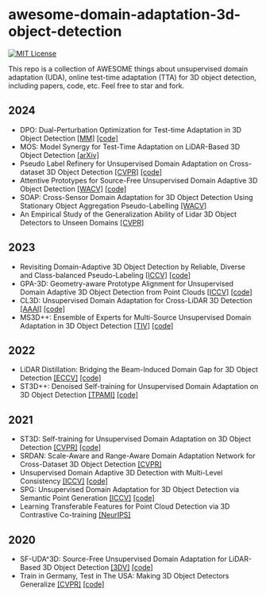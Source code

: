 # awesome-domain-adaptation-3d-object-detection
[![MIT License](https://img.shields.io/badge/license-MIT-green.svg)](https://opensource.org/licenses/MIT) 

This repo is a collection of AWESOME things about unsupervised domain adaptation (UDA), online test-time adaptation (TTA) for 3D object detection, including papers, code, etc. Feel free to star and fork.

## 2024
+ DPO: Dual-Perturbation Optimization for Test-time Adaptation in 3D Object Detection [[MM]](https://openreview.net/forum?id=eoaw2A8X4J) [[code]](https://github.com/Jo-wang/DPO)
+ MOS: Model Synergy for Test-Time Adaptation on LiDAR-Based 3D Object Detection [[arXiv]](https://arxiv.org/abs/2406.14878)
+ Pseudo Label Refinery for Unsupervised Domain Adaptation on Cross-dataset 3D Object Detection [[CVPR]](https://arxiv.org/abs/2404.19384) [[code]](https://github.com/Zhanwei-Z/PERE)
+ Attentive Prototypes for Source-Free Unsupervised Domain Adaptive 3D Object Detection [[WACV]](https://openaccess.thecvf.com/content/WACV2024/html/Hegde_Attentive_Prototypes_for_Source-Free_Unsupervised_Domain_Adaptive_3D_Object_Detection_WACV_2024_paper.html) [[code]](https://github.com/deeptibhegde/AttentivePrototypeSFUDA)
+ SOAP: Cross-Sensor Domain Adaptation for 3D Object Detection Using Stationary Object Aggregation Pseudo-Labelling [[WACV]](https://openaccess.thecvf.com/content/WACV2024/html/Huang_SOAP_Cross-Sensor_Domain_Adaptation_for_3D_Object_Detection_Using_Stationary_WACV_2024_paper.html)
+ An Empirical Study of the Generalization Ability of Lidar 3D Object Detectors to Unseen Domains [[CVPR]](https://openaccess.thecvf.com/content/CVPR2024/html/Eskandar_An_Empirical_Study_of_the_Generalization_Ability_of_Lidar_3D_CVPR_2024_paper.html)

## 2023
+ Revisiting Domain-Adaptive 3D Object Detection by Reliable, Diverse and Class-balanced Pseudo-Labeling [[ICCV]](https://openaccess.thecvf.com/content/ICCV2023/html/Chen_Revisiting_Domain-Adaptive_3D_Object_Detection_by_Reliable_Diverse_and_Class-balanced_ICCV_2023_paper.html) [[code]](https://github.com/zhuoxiao-chen/ReDB-DA-3Ddet)
+ GPA-3D: Geometry-aware Prototype Alignment for Unsupervised Domain Adaptive 3D Object Detection from Point Clouds [[ICCV]](https://openaccess.thecvf.com/content/ICCV2023/html/Chen_Revisiting_Domain-Adaptive_3D_Object_Detection_by_Reliable_Diverse_and_Class-balanced_ICCV_2023_paper.html) [[code]](https://github.com/Liz66666/GPA3D)
+ CL3D: Unsupervised Domain Adaptation for Cross-LiDAR 3D Detection [[AAAI]](https://ojs.aaai.org/index.php/AAAI/article/view/25297) [[code]](https://github.com/4DVLab/CL3D)
+ MS3D++: Ensemble of Experts for Multi-Source Unsupervised Domain Adaptation in 3D Object Detection [[TIV]]([https://arxiv.org/abs/2308.05988](https://ieeexplore.ieee.org/abstract/document/10633799)) [[code]](https://github.com/darrenjkt/MS3D)


##  2022
+ LiDAR Distillation: Bridging the Beam-Induced Domain Gap for 3D Object Detection [[ECCV]](https://link.springer.com/chapter/10.1007/978-3-031-19842-7_11) [[code]](https://github.com/weiyithu/LiDAR-Distillation)
+ ST3D++: Denoised Self-training for Unsupervised Domain Adaptation on 3D Object Detection [[TPAMI]](https://ieeexplore.ieee.org/document/9927350/) [[code]](https://github.com/CVMI-Lab/ST3D)

## 2021
+ ST3D: Self-training for Unsupervised Domain Adaptation on 3D Object Detection [[CVPR]](https://openaccess.thecvf.com/content/CVPR2021/html/Yang_ST3D_Self-Training_for_Unsupervised_Domain_Adaptation_on_3D_Object_Detection_CVPR_2021_paper.html) [[code]](https://github.com/CVMI-Lab/ST3D)
+ SRDAN: Scale-Aware and Range-Aware Domain Adaptation Network for Cross-Dataset 3D Object Detection [[CVPR]](https://openaccess.thecvf.com/content/CVPR2021/html/Zhang_SRDAN_Scale-Aware_and_Range-Aware_Domain_Adaptation_Network_for_Cross-Dataset_3D_CVPR_2021_paper.html)
+ Unsupervised Domain Adaptive 3D Detection with Multi-Level Consistency [[ICCV]](https://openaccess.thecvf.com/content/ICCV2021/html/Luo_Unsupervised_Domain_Adaptive_3D_Detection_With_Multi-Level_Consistency_ICCV_2021_paper.html) [[code]](https://github.com/Jasonkks/mlcnet)
+ SPG: Unsupervised Domain Adaptation for 3D Object Detection via Semantic Point Generation [[ICCV]](https://openaccess.thecvf.com/content/ICCV2021/html/Xu_SPG_Unsupervised_Domain_Adaptation_for_3D_Object_Detection_via_Semantic_ICCV_2021_paper.html) [[code]](https://github.com/prithusuresh/semantic-point-generation)
+ Learning Transferable Features for Point Cloud Detection via 3D Contrastive Co-training [[NeurIPS]](https://proceedings.neurips.cc/paper_files/paper/2021/hash/b3b25a26a0828ea5d48d8f8aa0d6f9af-Abstract.html)

## 2020
+ SF-UDA^3D: Source-Free Unsupervised Domain Adaptation for LiDAR-Based 3D Object Detection [[3DV]](https://ieeexplore.ieee.org/abstract/document/9320105) [[code]](https://github.com/saltoricristiano/SF-UDA-3DV)
+ Train in Germany, Test in The USA: Making 3D Object Detectors Generalize [[CVPR]](https://openaccess.thecvf.com/content_CVPR_2020/html/Wang_Train_in_Germany_Test_in_the_USA_Making_3D_Object_CVPR_2020_paper.html) [[code]](https://github.com/cxy1997/3D_adapt_auto_driving)
